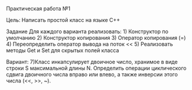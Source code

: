 Практическая работа №1

Цель:
	Написать простой класс на языке С++

Задание
Для каждого варианта реализовать:
	1) Конструктор по умолчанию 
 	2) Конструктор копирования
	3) Оператор копирования (=)
4) Переопределить оператор вывода на поток <<
5) Реализовать методы Get и Set для скрытых полей класса


Вариант: 
7)Класс инкапсулирует двоичное число, хранимое в виде строки S максимальной длины N. 
Определить операции циклического сдвига двоичного числа вправо или влево, 
а также инверсии этого числа (<<, >>, ~).
